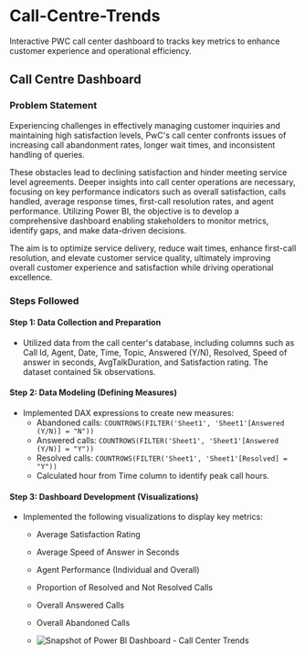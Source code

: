 # Call-Centre-Trends
Interactive PWC call center dashboard to tracks key metrics to enhance customer experience and operational efficiency.

## Call Centre Dashboard

### Problem Statement

Experiencing challenges in effectively managing customer inquiries and maintaining high satisfaction levels, PwC's call center confronts issues of increasing call abandonment rates, longer wait times, and inconsistent handling of queries.

These obstacles lead to declining satisfaction and hinder meeting service level agreements. Deeper insights into call center operations are necessary, focusing on key performance indicators such as overall satisfaction, calls handled, average response times, first-call resolution rates, and agent performance. Utilizing Power BI, the objective is to develop a comprehensive dashboard enabling stakeholders to monitor metrics, identify gaps, and make data-driven decisions.

The aim is to optimize service delivery, reduce wait times, enhance first-call resolution, and elevate customer service quality, ultimately improving overall customer experience and satisfaction while driving operational excellence.

### Steps Followed

#### Step 1: Data Collection and Preparation

- Utilized data from the call center's database, including columns such as Call Id, Agent, Date, Time, Topic, Answered (Y/N), Resolved, Speed of answer in seconds, AvgTalkDuration, and Satisfaction rating. The dataset contained 5k observations.

#### Step 2: Data Modeling (Defining Measures)

- Implemented DAX expressions to create new measures:
  - Abandoned calls: `COUNTROWS(FILTER('Sheet1', 'Sheet1'[Answered (Y/N)] = "N"))`
  - Answered calls: `COUNTROWS(FILTER('Sheet1', 'Sheet1'[Answered (Y/N)] = "Y"))`
  - Resolved calls: `COUNTROWS(FILTER('Sheet1', 'Sheet1'[Resolved] = "Y"))`
  - Calculated hour from Time column to identify peak call hours.

#### Step 3: Dashboard Development (Visualizations)

- Implemented the following visualizations to display key metrics:
  - Average Satisfaction Rating
  - Average Speed of Answer in Seconds
  - Agent Performance (Individual and Overall)
  - Proportion of Resolved and Not Resolved Calls
  - Overall Answered Calls
  - Overall Abandoned Calls
 
  - ![Snapshot of Power BI Dashboard - Call Center Trends](https://github.com/MSamhitha/Call-Centre-Trends/assets/122619470/70f1871b-e72e-473b-8a81-65a432c160ef)

 

